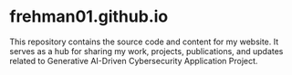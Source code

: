 # frehman01.github.io
This repository contains the source code and content for my website. It serves as a hub for sharing my work, projects, publications, and updates related to Generative AI-Driven Cybersecurity Application Project.
